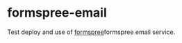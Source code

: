 # formspree-email
Test deploy and use of <a href="https://formspree.io/">formspree</a>formspree email service.
